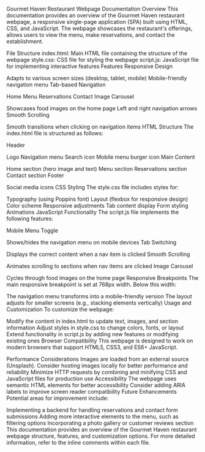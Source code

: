 Gourmet Haven Restaurant Webpage Documentation
Overview
This documentation provides an overview of the Gourmet Haven restaurant webpage, a responsive single-page application (SPA) built using HTML, CSS, and JavaScript. The webpage showcases the restaurant's offerings, allows users to view the menu, make reservations, and contact the establishment.

File Structure
index.html: Main HTML file containing the structure of the webpage
style.css: CSS file for styling the webpage
script.js: JavaScript file for implementing interactive features
Features
Responsive Design

Adapts to various screen sizes (desktop, tablet, mobile)
Mobile-friendly navigation menu
Tab-based Navigation

Home
Menu
Reservations
Contact
Image Carousel

Showcases food images on the home page
Left and right navigation arrows
Smooth Scrolling

Smooth transitions when clicking on navigation items
HTML Structure
The index.html file is structured as follows:

Header

Logo
Navigation menu
Search icon
Mobile menu burger icon
Main Content

Home section (hero image and text)
Menu section
Reservations section
Contact section
Footer

Social media icons
CSS Styling
The style.css file includes styles for:

Typography (using Poppins font)
Layout (flexbox for responsive design)
Color scheme
Responsive adjustments
Tab content display
Form styling
Animations
JavaScript Functionality
The script.js file implements the following features:

Mobile Menu Toggle

Shows/hides the navigation menu on mobile devices
Tab Switching

Displays the correct content when a nav item is clicked
Smooth Scrolling

Animates scrolling to sections when nav items are clicked
Image Carousel

Cycles through food images on the home page
Responsive Breakpoints
The main responsive breakpoint is set at 768px width. Below this width:

The navigation menu transforms into a mobile-friendly version
The layout adjusts for smaller screens (e.g., stacking elements vertically)
Usage and Customization
To customize the webpage:

Modify the content in index.html to update text, images, and section information
Adjust styles in style.css to change colors, fonts, or layout
Extend functionality in script.js by adding new features or modifying existing ones
Browser Compatibility
This webpage is designed to work on modern browsers that support HTML5, CSS3, and ES6+ JavaScript.

Performance Considerations
Images are loaded from an external source (Unsplash). Consider hosting images locally for better performance and reliability
Minimize HTTP requests by combining and minifying CSS and JavaScript files for production use
Accessibility
The webpage uses semantic HTML elements for better accessibility
Consider adding ARIA labels to improve screen reader compatibility
Future Enhancements
Potential areas for improvement include:

Implementing a backend for handling reservations and contact form submissions
Adding more interactive elements to the menu, such as filtering options
Incorporating a photo gallery or customer reviews section
This documentation provides an overview of the Gourmet Haven restaurant webpage structure, features, and customization options. For more detailed information, refer to the inline comments within each file.